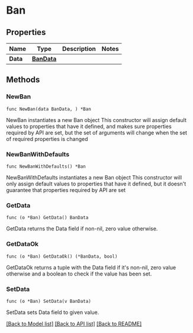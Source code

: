 # Ban

## Properties

Name | Type | Description | Notes
------------ | ------------- | ------------- | -------------
**Data** | [**BanData**](BanData.md) |  | 

## Methods

### NewBan

`func NewBan(data BanData, ) *Ban`

NewBan instantiates a new Ban object
This constructor will assign default values to properties that have it defined,
and makes sure properties required by API are set, but the set of arguments
will change when the set of required properties is changed

### NewBanWithDefaults

`func NewBanWithDefaults() *Ban`

NewBanWithDefaults instantiates a new Ban object
This constructor will only assign default values to properties that have it defined,
but it doesn't guarantee that properties required by API are set

### GetData

`func (o *Ban) GetData() BanData`

GetData returns the Data field if non-nil, zero value otherwise.

### GetDataOk

`func (o *Ban) GetDataOk() (*BanData, bool)`

GetDataOk returns a tuple with the Data field if it's non-nil, zero value otherwise
and a boolean to check if the value has been set.

### SetData

`func (o *Ban) SetData(v BanData)`

SetData sets Data field to given value.



[[Back to Model list]](../README.md#documentation-for-models) [[Back to API list]](../README.md#documentation-for-api-endpoints) [[Back to README]](../README.md)


